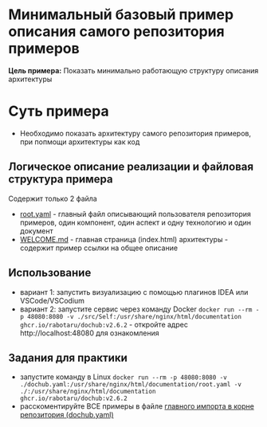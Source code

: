 # Минимальный базовый пример описания самого репозитория примеров

**Цель примера:** Показать минимально работающую структуру описания архитектуры

# Суть примера

* Необходимо показать архитектуру самого репозитория примеров, при попмощи архитектуры как код

## Логическое описание реализации и файловая структура примера

Содержит только 2 файла

* [root.yaml](root.yaml) - главный файл описывающий пользователя репозитория примеров, один компонент, один аспект и одну технологию и один документ
* [WELCOME.md](WELCOME.md) - главная страница (index.html) архитектуры - содержит пример ссылки на общее описание

## Использование

* вариант 1: запустить визуализацию с помощью плагинов IDEA или VSCode/VSCodium
* вариант 2: запустите сервис через команду Docker `docker run --rm -p 48080:8080 -v ./src/Self:/usr/share/nginx/html/documentation ghcr.io/rabotaru/dochub:v2.6.2` - откройте адрес http://localhost:48080 для ознакомления

## Задания для практики

* запустите команду в Linux `docker run --rm -p 48080:8080 -v ./dochub.yaml:/usr/share/nginx/html/documentation/root.yaml -v ./:/usr/share/nginx/html/documentation ghcr.io/rabotaru/dochub:v2.6.2` 
* расскоментируйте ВСЕ примеры в файле [главного импорта в корне репозитория (dochub.yaml)](../../dochub.yaml)
